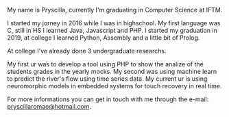 My name is Pryscilla, currently I'm graduating in Computer Science at IFTM.

I started my jorney in 2016 while I was in highschool. My first language was C, still in HS I learned Java, Javascript and PHP.
I started my graduation in 2019, at college I learned Python, Assembly and a little bit of Prolog.

At college I've already done 3 undergraduate researchs. 

My first ur was to develop a tool using PHP to show the analize of the students grades in the yearly mocks. 
My second was using machine learn to predict the river's flow using time series data.
My current ur is using neuromorphic models in embedded systems for touch recovery in real time.

For more informations you can get in touch with me through the e-mail: pryscillaromao@hotmail.com.

<!---
Pryscilla123/Pryscilla123 is a ✨ special ✨ repository because its `README.md` (this file) appears on your GitHub profile.
You can click the Preview link to take a look at your changes.
--->
